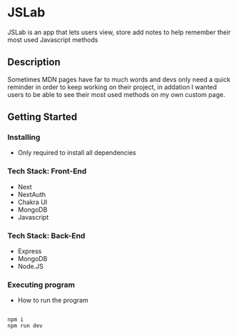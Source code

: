 # JSLab

JSLab is an app that lets users view, store add notes to help remember their most used Javascript methods

## Description

Sometimes MDN pages have far to much words and devs only need a quick reminder in order to keep working on their project, in addation I wanted users to be able to see their most used methods on my own custom page.

## Getting Started

### Installing

* Only required to install all dependencies

### Tech Stack: Front-End
* Next
* NextAuth
* Chakra UI
* MongoDB  
* Javascript

### Tech Stack: Back-End
* Express
* MongoDB  
* Node.JS


### Executing program

* How to run the program

```

npm i
npm run dev

```

